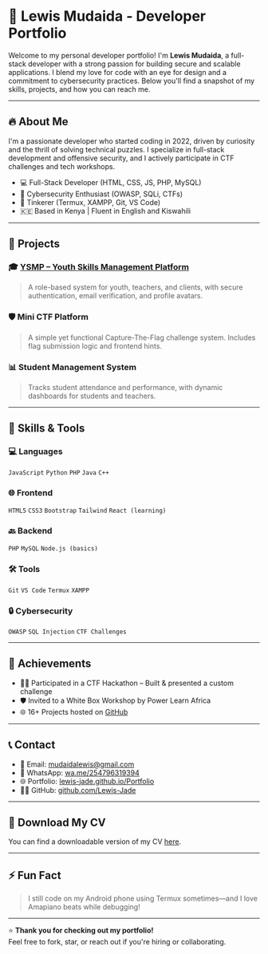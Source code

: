 # 💼 Lewis Mudaida - Developer Portfolio

Welcome to my personal developer portfolio! I'm **Lewis Mudaida**, a full-stack developer with a strong passion for building secure and scalable applications. I blend my love for code with an eye for design and a commitment to cybersecurity practices. Below you'll find a snapshot of my skills, projects, and how you can reach me.

---

## 🔥 About Me

I'm a passionate developer who started coding in 2022, driven by curiosity and the thrill of solving technical puzzles. I specialize in full-stack development and offensive security, and I actively participate in CTF challenges and tech workshops.

- 💻 Full-Stack Developer (HTML, CSS, JS, PHP, MySQL)
- 🔐 Cybersecurity Enthusiast (OWASP, SQLi, CTFs)
- 🔧 Tinkerer (Termux, XAMPP, Git, VS Code)
- 🇰🇪 Based in Kenya | Fluent in English and Kiswahili

---

## 🚀 Projects

### 🎓 [YSMP – Youth Skills Management Platform](#)
> A role-based system for youth, teachers, and clients, with secure authentication, email verification, and profile avatars.

### 🛡️ Mini CTF Platform
> A simple yet functional Capture-The-Flag challenge system. Includes flag submission logic and frontend hints.

### 📊 Student Management System
> Tracks student attendance and performance, with dynamic dashboards for students and teachers.

---

## 🧠 Skills & Tools

### 💻 Languages
`JavaScript` `Python` `PHP` `Java` `C++`

### 🌐 Frontend
`HTML5` `CSS3` `Bootstrap` `Tailwind` `React (learning)`

### 🔙 Backend
`PHP` `MySQL` `Node.js (basics)`

### 🛠️ Tools
`Git` `VS Code` `Termux` `XAMPP`

### 🔒 Cybersecurity
`OWASP` `SQL Injection` `CTF Challenges`

---

## 🏅 Achievements

- 👨‍💻 Participated in a CTF Hackathon – Built & presented a custom challenge
- 🛡️ Invited to a White Box Workshop by Power Learn Africa
- 🌐 16+ Projects hosted on [GitHub](https://github.com/Lewis-Jade)

---

## 📞 Contact

- 📧 Email: [mudaidalewis@gmail.com](mailto:mudaidalewis@gmail.com)
- 💬 WhatsApp: [wa.me/254796319394](https://wa.me/254796319394)
- 🌐 Portfolio: [lewis-jade.github.io/Portfolio](https://lewis-jade.github.io/Portfolio)
- 🧑‍💻 GitHub: [github.com/Lewis-Jade](https://github.com/Lewis-Jade)

---

## 📄 Download My CV

You can find a downloadable version of my CV [here](my_cv.pdf).

---

## ⚡ Fun Fact

> I still code on my Android phone using Termux sometimes—and I love Amapiano beats while debugging!

---

⭐️ **Thank you for checking out my portfolio!**  
Feel free to fork, star, or reach out if you're hiring or collaborating.
